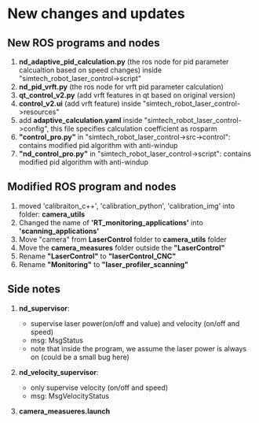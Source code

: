 # New changes and updates 

## New ROS programs and nodes


1. **nd_adaptive_pid_calculation.py** (the ros node for pid parameter calcualtion based on speed changes) inside "simtech_robot_laser_control->script"
2. __nd_pid_vrft.py__ (the ros node for vrft pid parameter calculation)
3. __qt_control_v2.py__ (add vrft features in qt based on original version)
4. __control_v2.ui__ (add vrft feature) inside "simtech_robot_laser_control->resources"
5. add __adaptive_calculation.yaml__ inside "simtech_robot_laser_control->config", this file specifies calculation coefficient as rosparm
6. __"control_pro.py"__ in "simtech_robot_laser_control->src->control": contains modified pid algorithm with anti-windup
7. __"nd_control_pro.py"__ in "simtech_robot_laser_control->script": contains modified pid algorithm with anti-windup



## Modified ROS program and nodes
1. moved 'calibraiton_c++', 'calibration_python', 'calibration_img' into folder: __camera_utils__
2. Changed the name of __'RT_monitoring_applications'__ into __'scanning_applications'__
3. Move "camera" from __LaserControl__ folder to __camera_utils__ folder
4. Move the __camera_measures__ folder outside the __"LaserControl"__
5. Rename __"LaserControl"__ to __"laserControl_CNC"__
6. Rename __"Monitoring"__ to __"laser_profiler_scanning"__


## Side notes
1. __nd_supervisor__: 
   - supervise laser power(on/off and value) and velocity (on/off and speed)
   - msg: MsgStatus
   - note that inside the program, we assume the laser power is always on (could be a small bug here)
2. __nd_velocity_supervisor__: 
   - only supervise velocity (on/off and speed)
   - msg: MsgVelocityStatus
  
3. __camera_measueres.launch__